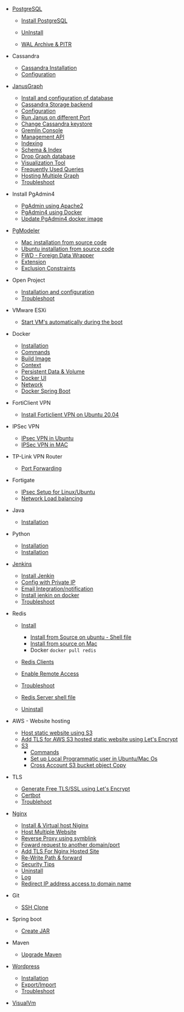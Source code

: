 * [PostgreSQL](PostgreSQL/postgresql.md)
  
  * [Install PostgreSQL](PostgreSQL/Install_PostgresQL_in_Ubuntu.md)

  * [UnInstall](PostgreSQL/UnInstall%20PostgreSQL.md)

  * [WAL Archive & PITR](PostgreSQL/WAL%20Archive%20&%20PITR.md)

* Cassandra

  * [Cassandra Installation](Cassandra/Installation.md)
  * [Configuration](Cassandra/configuration.md)

* [JanusGraph](JanusGraph/JanusGraph.md)

  * [Install and configuration of database](JanusGraph/Installation.md)
  * [Cassandra Storage backend](JanusGraph/Cassandra%20Storage%20Backend.md)
  * [Configuration](JanusGraph/Configuration.md)
  * [Run Janus on different Port](JanusGraph/Run%20Janus%20on%20different%20Port.md)
  * [Change Cassandra keystore](JanusGraph/Change%20Keystore.md)
  * [Gremlin Console](JanusGraph/Gremlin%20Console.md)
  * [Management API](JanusGraph/Management%20API.md)
  * [Indexing](JanusGraph/indexing.md)
  * [Schema & Index](JanusGraph/Schema%20Index.md)
  * [Drop Graph database](JanusGraph/Drop%20Database.md)
  * [Visualization Tool](JanusGraph/Visualization%20Tool.md)
  * [Frequently Used Queries](JanusGraph/Frequently%20Used%20Query.md)
  * [Hosting Multiple Graph](JanusGraph/Hosting%20Multiple%20Graph.md)
  * [Troubleshoot](JanusGraph/Trobleshoot.md)

* Install PgAdmin4
  * [PgAdmin using Apache2](pgadmin4/install_pgadmin4_using_apache*md)
  * [PgAdmin4 using Docker](pgadmin4/install_pgadmin4_using_docker.md)
  * [Update PgAdmin4 docker image](pgadmin4/update_pgadmin4_docker_image.md)

* [PgModeler](pgmodeler/pgmodeler.md)
  * [Mac installation from source code](/pgmodeler/build_pgmodeler_from_source_mac.md)
  * [Ubuntu installation from source code](/pgmodeler/build_pgmodeler_from_source_ubuntu.md)
  * [FWD - Foreign Data Wrapper](/pgmodeler/foreign_data_wrapper.md)
  * [Extension](/pgmodeler/Extension.md)
  * [Exclusion Constraints](/pgmodeler/Exclusion%20Constraints.md)

* Open Project

  * [Installation and configuration](openProject/installation.md)
  * [Troubleshoot](openProject/troubleshoot.md)

* VMware ESXi

  * [Start VM's automatically during the boot](VMware%20ESXi/Start%20VM's%20automatically%20during%20the%20boot.md)

* Docker
  * [Installation](docker/installtion_configuration.md)
  * [Commands](docker/commands.md)
  * [Build Image](docker/build_image.md)
  * [Context](docker/context.md)
  * [Persistent Data & Volume](docker/persistent_data&volume.md)
  * [Docker UI](docker/docker_ui_Portainer.md)
  * [Network](docker/network.md)
  * [Docker Spring Boot](docker/spring-boot.md)

* FortiClient VPN
  * [Install Forticlient VPN on Ubuntu 20.04](Forticlient/Install_FortiClient_Ubuntu.md)
  

* IPSec VPN
  * [IPsec VPN in Ubuntu](IP%20Sec%20VPN/Ipsec%20VPN%20in%20Ubuntu.md)
  * [IPSec VPN in MAC](IP%20Sec%20VPN/VPN%20Connection%20without%20any%20client%20in%20MAC.md)

* TP-Link VPN Router
  * [Port Forwarding](Tp-Link%20VPN%20Router/Port%20Fowarding.md)

* Fortigate
  * [IPsec Setup for Linux/Ubuntu](Fortigate/IPsec%20for%20Ubuntu.md)
  * [Network Load balancing](Fortigate/Load%20balancer/Dual%20Intenet%20connection.md)

* Java
  * [Installation](Java/Installation.md)

* Python
  * [Installation](python/installation.md)
  * [Installation](python/virtualevn.adoc)

* [Jenkins](jenkin/jenkins.md)
  * [Install Jenkin](jenkin/installation.md)
  * [Config with Private IP](jenkin/config_with_private_ip.md)
  * [Email Integration/notification](jenkin/Email%20Integration.md)
  * [Install jenkin on docker](jenkin/jenkin_on_docker.md)
  * [Troubleshoot](jenkin/Troubleshoot.md)

* Redis
  * [Install](redis/install.md)
    * [Install from Source on ubuntu - Shell file](redis/install_redis_from_source_ubuntu.sh)
    * [Install from source on Mac](redis/install_redis_in_mac_from_source.md)
    * Docker
          `docker pull redis`
    
  * [Redis Clients](redis/redis-client.md)

  * [Enable Remote Access](redis/redis_enable_remote_access.md)

  * [Troubleshoot](redis/troubleshoot.md)

  * [Redis Server shell file](redis/redis-server)

  * [Uninstall](redis/Uninstall.md)

* AWS - Website hosting
  * [Host static website using S3](aws/host_static_website_using_s*md)
  * [Add TLS for AWS S3 hosted static website using Let's Encrypt](aws/tls/create_cloud_front.md)
  * [S3](aws/S3)
    * [Commands](aws/S3/commands.md)
    * [Set up Local Programmatic user in Ubuntu/Mac Os](aws/S3/Set-up%20user%20in%20Ubuntu/Mac.md)
    * [Cross Account S3 bucket object Copy](aws/S3/Set-up%20user%20in%20Ubuntu/cross_account_S3_copy.md)

* TLS
  * [Generate Free TLS/SSL using Let's Encrypt](TLS/let's_encrypt.md)
  * [Certbot](TLS/certbot.md)
  * [Troublehoot](TLS/Troubleshoot.md)
   
* [Nginx](Nginx/nginx.md)
  * [Install & Virtual host Niginx](Nginx/installation_in_Ubuntu.md)
  * [Host Multiple Website](Nginx/multiple_website.md)
  * [Reverse Proxy using symblink](Nginx/reverse_proxy_with_symblink.md)
  * [Foward request to another domain/port](Nginx/Forward%20request%20to%20another%20domain%20or%20port.md)
  * [Add TLS For Nginx Hosted Site](Nginx/Add_TLS_For_Nginx_Hosted_Site.md)
  * [Re-Write Path & forward](Nginx/rewrite%20Path.md)
  * [Security Tips](Nginx/Security_tips.md)
  * [Uninstall](Nginx/Uninstall.md)
  * [Log](Nginx/log.md)
  * [Redirect IP address access to domain name](Nginx/Redirect%20IP%20address%20to%20domain%20name.md)

* Git
  * [SSH Clone](git/ssh_git_clone.md)

* Spring boot

  * [Create JAR](spring-boot-jar/create_jar.md)
* Maven
  * [Upgrade Maven](maven/upgrade_maven.md)

* [Wordpress](wordpress/wordpress.md)

  * [Installation](wordpress/installation.md)
  * [Export/Import](/wordpress/export_import.md)
  * [Troubleshoot](/wordpress/troubleshoot.md)

* [VisualVm](visualVm/visualvm_remote_set_up.md)
